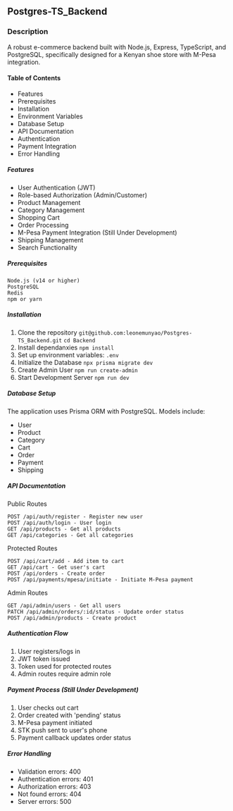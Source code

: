 ## Postgres-TS_Backend

### Description

A robust e-commerce backend built with Node.js, Express, TypeScript, and PostgreSQL, specifically designed for a Kenyan shoe store with M-Pesa integration.

#### Table of Contents

* Features
* Prerequisites
* Installation
* Environment Variables
* Database Setup
* API Documentation
* Authentication
* Payment Integration
* Error Handling

##### Features

* User Authentication (JWT)
* Role-based Authorization (Admin/Customer)
* Product Management
* Category Management
* Shopping Cart
* Order Processing
* M-Pesa Payment Integration (Still Under Development)
* Shipping Management
* Search Functionality

##### Prerequisites

    Node.js (v14 or higher)
    PostgreSQL
    Redis
    npm or yarn


##### Installation

1. Clone the repository `git@github.com:leonemunyao/Postgres-TS_Backend.git`  `cd Backend`
2. Install dependanxies `npm install`
3. Set up environment variables:  `.env`
4. Initialize the Database `npx prisma migrate dev`
5. Create Admin User `npm run create-admin`
6. Start Development Server `npm run dev`


##### Database Setup

The application uses Prisma ORM with PostgreSQL. Models include:

* User
* Product
* Category
* Cart
* Order
* Payment
* Shipping

##### API Documentation

Public Routes

    POST /api/auth/register - Register new user
    POST /api/auth/login - User login
    GET /api/products - Get all products
    GET /api/categories - Get all categories

Protected Routes

    POST /api/cart/add - Add item to cart
    GET /api/cart - Get user's cart
    POST /api/orders - Create order
    POST /api/payments/mpesa/initiate - Initiate M-Pesa payment

Admin Routes

    GET /api/admin/users - Get all users
    PATCH /api/admin/orders/:id/status - Update order status
    POST /api/admin/products - Create product

##### Authentication Flow
1. User registers/logs in
2. JWT token issued
3. Token used for protected routes
4. Admin routes require admin role

##### Payment Process  (Still Under Development)
1. User checks out cart
2. Order created with 'pending' status
3. M-Pesa payment initiated
4. STK push sent to user's phone
5. Payment callback updates order status

##### Error Handling

* Validation errors: 400
* Authentication errors: 401
* Authorization errors: 403
* Not found errors: 404
* Server errors: 500












    
